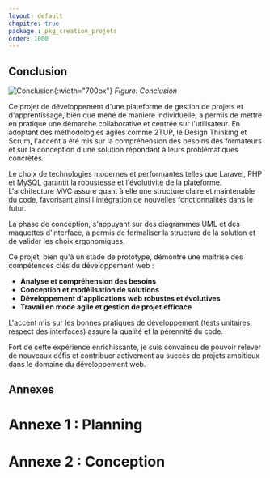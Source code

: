 ```yaml
---
layout: default
chapitre: true
package : pkg_creation_projets
order: 1000
---
```


## Conclusion

![Conclusion](./images/conclusion.jpg){:width="700px"}
*Figure: Conclusion*

<!-- note -->
 
Ce projet de développement d'une plateforme de gestion de projets et d'apprentissage, bien que mené de manière individuelle, a permis de mettre en pratique une démarche collaborative et centrée sur l'utilisateur.  En adoptant des méthodologies agiles comme 2TUP, le Design Thinking et Scrum,  l'accent a été mis sur la compréhension des besoins des formateurs et sur la conception d'une solution répondant à leurs problématiques concrètes.

Le choix de technologies modernes et performantes telles que Laravel, PHP et MySQL garantit la robustesse et l'évolutivité de la plateforme.  L'architecture MVC assure quant à elle une structure claire et maintenable du code, favorisant ainsi l'intégration de nouvelles fonctionnalités dans le futur.

La phase de conception,  s'appuyant sur des diagrammes UML et des maquettes d'interface, a permis de formaliser la structure de la solution et de valider les choix ergonomiques. 

Ce projet, bien qu'à un stade de prototype,  démontre une  maîtrise des  compétences clés du développement web :

-  **Analyse et compréhension des besoins** 
- **Conception et modélisation de solutions**
- **Développement d'applications web robustes et évolutives** 
- **Travail en mode agile et gestion de projet efficace** 

L'accent mis sur  les bonnes pratiques de développement (tests unitaires, respect des interfaces) assure  la qualité et la pérennité du code.

Fort de cette expérience enrichissante,  je suis convaincu de pouvoir  relever de nouveaux défis et  contribuer activement au succès de projets ambitieux dans le domaine du développement web.


## Annexes

# Annexe 1 : Planning

 <!-- picture -->



# Annexe 2 : Conception

 <!-- maquette extra -->








